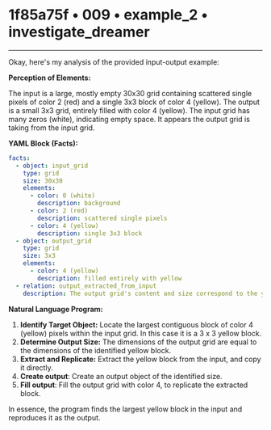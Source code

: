 # 1f85a75f • 009 • example_2 • investigate_dreamer

---
Okay, here's my analysis of the provided input-output example:

**Perception of Elements:**

The input is a large, mostly empty 30x30 grid containing scattered single pixels of color 2 (red) and a single 3x3 block of color 4 (yellow). The output is a small 3x3 grid, entirely filled with color 4 (yellow). The input grid has many zeros (white), indicating empty space. It appears the output grid is taking from the input grid.

**YAML Block (Facts):**



```yaml
facts:
  - object: input_grid
    type: grid
    size: 30x30
    elements:
      - color: 0 (white)
        description: background
      - color: 2 (red)
        description: scattered single pixels
      - color: 4 (yellow)
        description: single 3x3 block
  - object: output_grid
    type: grid
    size: 3x3
    elements:
      - color: 4 (yellow)
        description: filled entirely with yellow
  - relation: output_extracted_from_input
    description: The output grid's content and size correspond to the yellow block in the input grid.
```



**Natural Language Program:**

1.  **Identify Target Object:** Locate the largest contiguous block of color 4 (yellow) pixels within the input grid. In this case it is a 3 x 3 yellow block.
2.  **Determine Output Size:** The dimensions of the output grid are equal to the dimensions of the identified yellow block.
3.  **Extract and Replicate:** Extract the yellow block from the input, and copy it directly.
4. **Create output**: Create an output object of the identified size.
5. **Fill output**: Fill the output grid with color 4, to replicate the extracted block.

In essence, the program finds the largest yellow block in the input and reproduces it as the output.

